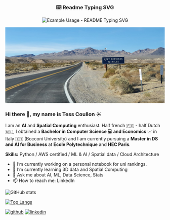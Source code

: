 <!-- markdownlint-disable MD033 MD041 -->
<p align="center">
  <h3 align="center">⌨️ Readme Typing SVG</h3>
</p>

<p align="center">
  <img src="https://readme-typing-svg.demolab.com/?lines=Welcome+to+my+GitHub;Hope+you+will+like+it+!;I+would+love+to+chat+:)&font=Fira%20Code&center=true&width=380&height=50&duration=4000&pause=1000" alt="Example Usage - README Typing SVG">
</p>


<img src="https://raw.githubusercontent.com/tesscln/tesscln/refs/heads/main/ACCU4692.jpg" alt="I am a Data Science and AI student" width="600"/>

### Hi there 👋, my name is Tess Coullon ☀️

I am an **AI** and **Spatial Computing** enthusiast. Half french 🇫🇷 - half Dutch 🇳🇱, I obtained a **Bachelor in Computer Science 💻 and Economics** 📈 in Italy 🇮🇹 (Bocconi University) and I am currently pursuing a **Master in DS and AI for Business** at **Ecole Polytechnique** and **HEC Paris**.


**Skills:** Python / AWS certified / ML & AI / Spatial data / Cloud Architecture



- 🔭 I’m currently working on a personal notebook for uni rankings. 
- 🌱 I’m currently learning 3D data and Spatial Computing 
- 💬 Ask me about AI, ML, Data Science, Stats 
- 📫 How to reach me: LinkedIn
  

![GitHub stats](https://github-readme-stats.vercel.app/api?username=tesscln&show_icons=true&count_private=true)  


[![Top Langs](https://github-readme-stats.vercel.app/api/top-langs/?username=tesscln)](https://github.com/anuraghazra/github-readme-stats)



[<img src='https://cdn.jsdelivr.net/npm/simple-icons@3.0.1/icons/github.svg' alt='github' height='40'>](https://github.com/tesscln)  [<img src='https://cdn.jsdelivr.net/npm/simple-icons@3.0.1/icons/linkedin.svg' alt='linkedin' height='40'>](https://www.linkedin.com/in/tesscoullon/)  
